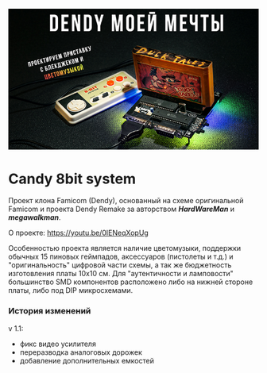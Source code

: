 ![Иллюстрация к проекту](https://github.com/HotPixelChannel/Candy_8bit/blob/5172f44756fc885d89af2bc24319f162821939bf/preview-small.jpg)
# Candy 8bit system
Проект клона Famicom (Dendy), основанный на схеме оригинальной Famicom и проекта Dendy Remake за авторством ***HardWareMan*** и ***megawalkman***.

О проекте: https://youtu.be/0IENeqXopUg

Особенностью проекта является наличие цветомузыки, поддержки обычных 15 пиновых геймпадов, аксессуаров (пистолеты и т.д.) и "оригинальность" цифровой части схемы, а так же бюджетность изготовления платы 10х10 см. Для "аутентичности и ламповости" большинство SMD компонентов расположено либо на нижней стороне платы, либо под DIP микросхемами.

### История изменений
v 1.1: 
* фикс видео усилителя
* переразводка аналоговых дорожек
* добавление дополнительных емкостей


